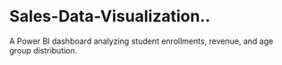 # Sales-Data-Visualization..
A Power BI dashboard analyzing student enrollments, revenue, and age group distribution.
